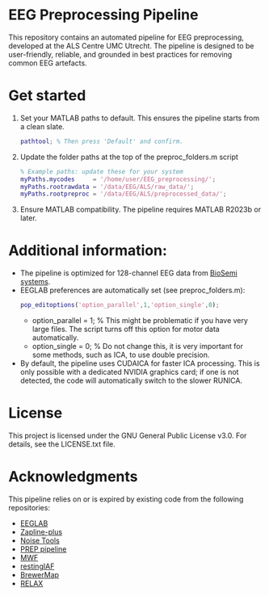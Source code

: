 # EEG Preprocessing Pipeline
This repository contains an automated pipeline for EEG preprocessing, developed at the ALS Centre UMC Utrecht. The pipeline is designed to be user-friendly, reliable, and grounded in best practices for removing common EEG artefacts.

# Get started
1. Set your MATLAB paths to default. This ensures the pipeline starts from a clean slate.
    ```MATLAB
	pathtool; % Then press 'Default' and confirm.
	```

2. Update the folder paths at the top of the preproc_folders.m script
    ```MATLAB
	% Example paths: update these for your system
	myPaths.mycodes     = '/home/user/EEG_preprocessing/';
	myPaths.rootrawdata = '/data/EEG/ALS/raw_data/';
	myPaths.rootpreproc = '/data/EEG/ALS/preprocessed_data/';
	```
	
3. Ensure MATLAB compatibility. The pipeline requires MATLAB R2023b or later.

# Additional information: 
- The pipeline is optimized for 128-channel EEG data from [BioSemi systems](https://www.biosemi.com/).
- EEGLAB preferences are automatically set (see preproc_folders.m):
	```MATLAB
	pop_editoptions('option_parallel',1,'option_single',0);
	```
	- option_parallel = 1; % This might be problematic if you have very large files. The script turns off this option for motor data automatically.
	- option_single   = 0; % Do not change this, it is very important for some methods, such as ICA, to use double precision.
- By default, the pipeline uses CUDAICA for faster ICA processing. This is only possible with a dedicated NVIDIA graphics card; if one is not detected, the code will automatically switch to the slower RUNICA.

# License
This project is licensed under the GNU General Public License v3.0. For details, see the LICENSE.txt file.

# Acknowledgments
This pipeline relies on or is expired by existing code from the following repositories:
- [EEGLAB](https://github.com/sccn/eeglab/)
- [Zapline-plus](https://github.com/MariusKlug/zapline-plus/)
- [Noise Tools](http://audition.ens.fr/adc/NoiseTools/)
- [PREP pipeline](https://vislab.github.io/EEG-Clean-Tools/)
- [MWF](https://github.com/exporl/mwf-artifact-removal/)
- [restingIAF](https://github.com/corcorana/restingIAF/)
- [BrewerMap](https://github.com/DrosteEffect/BrewerMap/)
- [RELAX](https://github.com/NeilwBailey/RELAX/)

